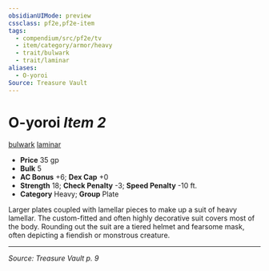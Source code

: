 ```yaml
---
obsidianUIMode: preview
cssclass: pf2e,pf2e-item
tags:
  - compendium/src/pf2e/tv
  - item/category/armor/heavy
  - trait/bulwark
  - trait/laminar
aliases:
  - O-yoroi
Source: Treasure Vault
---
```

# O-yoroi *Item 2*  
[bulwark](rules/traits/bulwark.md "Bulwark Armor Trait")  [laminar](rules/traits/laminar-tv.md "Laminar Armor Trait")  

- **Price** 35 gp
- **Bulk** 5
- **AC Bonus** +6; **Dex Cap** +0
- **Strength** 18; **Check Penalty** -3; **Speed Penalty** -10 ft.
- **Category** Heavy; **Group** Plate 

Larger plates coupled with lamellar pieces to make up a suit of heavy lamellar. The custom-fitted and often highly decorative suit covers most of the body. Rounding out the suit are a tiered helmet and fearsome mask, often depicting a fiendish or monstrous creature.


---
*Source: Treasure Vault p. 9*